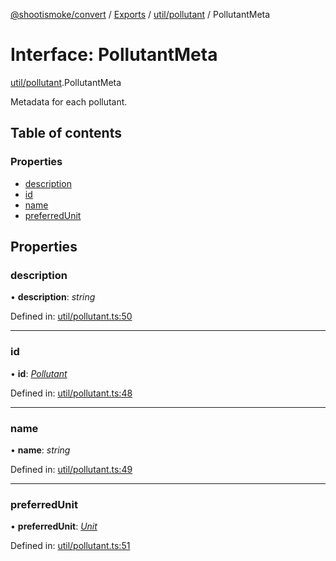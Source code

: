 [@shootismoke/convert](../README.md) / [Exports](../modules.md) / [util/pollutant](../modules/util_pollutant.md) / PollutantMeta

# Interface: PollutantMeta

[util/pollutant](../modules/util_pollutant.md).PollutantMeta

Metadata for each pollutant.

## Table of contents

### Properties

- [description](util_pollutant.pollutantmeta.md#description)
- [id](util_pollutant.pollutantmeta.md#id)
- [name](util_pollutant.pollutantmeta.md#name)
- [preferredUnit](util_pollutant.pollutantmeta.md#preferredunit)

## Properties

### description

• **description**: *string*

Defined in: [util/pollutant.ts:50](https://github.com/shootismoke/common/blob/1e71707/packages/convert/src/util/pollutant.ts#L50)

___

### id

• **id**: [*Pollutant*](../modules/util_pollutant.md#pollutant)

Defined in: [util/pollutant.ts:48](https://github.com/shootismoke/common/blob/1e71707/packages/convert/src/util/pollutant.ts#L48)

___

### name

• **name**: *string*

Defined in: [util/pollutant.ts:49](https://github.com/shootismoke/common/blob/1e71707/packages/convert/src/util/pollutant.ts#L49)

___

### preferredUnit

• **preferredUnit**: [*Unit*](../modules/util_pollutant.md#unit)

Defined in: [util/pollutant.ts:51](https://github.com/shootismoke/common/blob/1e71707/packages/convert/src/util/pollutant.ts#L51)
